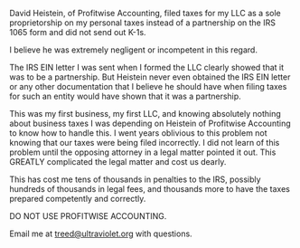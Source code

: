 
David Heistein, of Profitwise Accounting, filed taxes for my LLC as a sole
proprietorship on my personal taxes instead of a partnership on the IRS 1065
form and did not send out K-1s. 

I believe he was extremely negligent or incompetent in this regard.

The IRS EIN letter I was sent when I formed the LLC clearly showed that it was
to be a partnership. But Heistein never even obtained the IRS EIN letter or any
other documentation that I believe he should have when filing taxes for such an
entity would have shown that it was a partnership.

This was my first business, my first LLC, and knowing absolutely nothing about
business taxes I was depending on Heistein of Profitwise Accounting to know how
to handle this. I went years oblivious to this problem not knowing that our
taxes were being filed incorrectly. I did not learn of this problem until the
opposing attorney in a legal matter pointed it out. This GREATLY complicated
the legal matter and cost us dearly.

This has cost me tens of thousands in penalties to the IRS, possibly hundreds
of thousands in legal fees, and thousands more to have the taxes prepared
competently and correctly.



DO NOT USE PROFITWISE ACCOUNTING.

Email me at treed@ultraviolet.org with questions.
